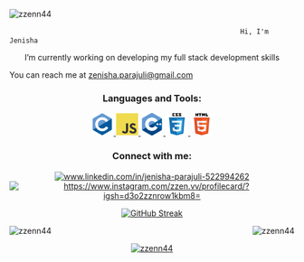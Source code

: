 
<p align="left"> <img src="https://komarev.com/ghpvc/?username=zzenn44&label=Profile%20views&color=0e75b6&style=flat" alt="zzenn44" /> </p>

                                                             Hi, I'm Jenisha

<p align="center">
  I’m currently working on developing my full stack development skills

  You can reach me at zenisha.parajuli@gmail.com
</p>




<h3 align="center">Languages and Tools:</h3>
<p align="center">
  <a href="https://www.cprogramming.com/" target="_blank" rel="noreferrer">
    <img src="https://raw.githubusercontent.com/devicons/devicon/master/icons/c/c-original.svg" alt="c" width="40" height="40"/>
  </a>
  <a href="https://developer.mozilla.org/en-US/docs/Web/JavaScript" target="_blank" rel="noreferrer">
    <img src="https://raw.githubusercontent.com/devicons/devicon/master/icons/javascript/javascript-original.svg" alt="javascript" width="40" height="40"/>
  </a>
  <a href="https://www.w3schools.com/cpp/" target="_blank" rel="noreferrer">
    <img src="https://raw.githubusercontent.com/devicons/devicon/master/icons/cplusplus/cplusplus-original.svg" alt="cplusplus" width="40" height="40"/>
  </a>
  <a href="https://www.w3schools.com/css/" target="_blank" rel="noreferrer">
    <img src="https://raw.githubusercontent.com/devicons/devicon/master/icons/css3/css3-original-wordmark.svg" alt="css3" width="40" height="40"/>
  </a>
  <a href="https://www.w3.org/html/" target="_blank" rel="noreferrer">
    <img src="https://raw.githubusercontent.com/devicons/devicon/master/icons/html5/html5-original-wordmark.svg" alt="html5" width="40" height="40"/>
  </a>
</p>




<h3 align="center">Connect with me:</h3>
<p align="center">
<a href="https://linkedin.com/in/www.linkedin.com/in/jenisha-parajuli-522994262" target="blank"><img align="center" src="https://raw.githubusercontent.com/rahuldkjain/github-profile-readme-generator/master/src/images/icons/Social/linked-in-alt.svg" alt="www.linkedin.com/in/jenisha-parajuli-522994262" height="30" width="40" /></a>
<a href="https://instagram.com/https://www.instagram.com/zzen.vv/profilecard/?igsh=d3o2zznrow1kbm8=" target="blank"><img align="center" src="https://raw.githubusercontent.com/rahuldkjain/github-profile-readme-generator/master/src/images/icons/Social/instagram.svg" alt="https://www.instagram.com/zzen.vv/profilecard/?igsh=d3o2zznrow1kbm8=" height="30" width="40" /></a>
</p>

<p align="center">
  <a href="https://git.io/streak-stats">
    <img src="https://streak-stats.demolab.com?user=zzenn44&theme=radical&hide_border=true&border_radius=5" alt="GitHub Streak"/>
  </a>
</p>




<p><img align="left" src="https://github-readme-stats.vercel.app/api/top-langs?username=zzenn44&show_icons=true&locale=en&layout=compact" alt="zzenn44" /></p>


<p>&nbsp;<img align="right" src="https://github-readme-stats.vercel.app/api?username=zzenn44&show_icons=true&locale=en" alt="zzenn44" /></p>



<p align="center"> <a href="https://github.com/ryo-ma/github-profile-trophy"><img src="https://github-profile-trophy.vercel.app/?username=zzenn44" alt="zzenn44" /></a> </p>











